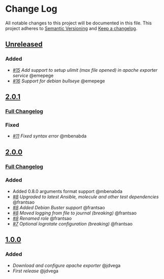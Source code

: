 # Change Log

All notable changes to this project will be documented in this file.
This project adheres to [Semantic Versioning](http://semver.org/) and [Keep a changelog](https://github.com/olivierlacan/keep-a-changelog).


## [Unreleased](https://github.com/idealista/prometheus_apache_exporter_role/tree/develop)
### Added
- *[#15](https://github.com/idealista/prometheus_apache_exporter_role/issues/15) Add support to setup ulimit (max file opened) in apache exporter service* @emepege
- *[#16](https://github.com/idealista/prometheus_apache_exporter_role/issues/16) Support for debian bullseye* @emepege
## [2.0.1](https://github.com/idealista/prometheus_haproxy_exporter_role/tree/2.0.1)
### [Full Changelog](https://github.com/idealista/prometheus_haproxy_exporter_role/compare/2.0.0...2.0.1)
### Fixed
- *[#11](https://github.com/idealista/prometheus_apache_exporter_role/issues/11) Fixed syntax error* @mbenabda

## [2.0.0](https://github.com/idealista/prometheus_haproxy_exporter_role/tree/2.0.0)
### [Full Changelog](https://github.com/idealista/prometheus_haproxy_exporter_role/compare/1.0.0...2.0.0)
### Added
- Added 0.8.0 arguments format support @mbenabda
-  *[#8](https://github.com/idealista/prometheus_apache_exporter_role/issues/8) Upgraded to latest Ansible, molecule and other test dependencies* @frantsao
-  *[#8](https://github.com/idealista/prometheus_apache_exporter_role/issues/8) Added Debian Buster support* @frantsao
-  *[#8](https://github.com/idealista/prometheus_apache_exporter_role/issues/8) Moved logging from file to journal (breaking)* @frantsao
-  *[#8](https://github.com/idealista/prometheus_apache_exporter_role/issues/8) Renamed role* @frantsao
-  *[#7](https://github.com/idealista/prometheus_apache_exporter_role/issues/7) Optional logrotate configuration (breaking)* @frantsao

## [1.0.0](https://github.com/idealista/prometheus_apache_exporter_role/tree/1.0.0)
### Added
- *Download and configure apache exporter* @jdvega
- *First release* @jdvega
